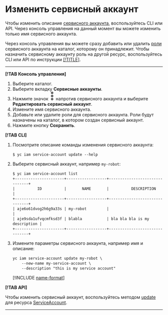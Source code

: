 # Изменить сервисный аккаунт

Чтобы изменить описание [сервисного аккаунта](../../concepts/users/service-accounts.md), воспользуйтесь CLI или API. Через консоль управления на данный момент вы можете изменить только имя сервисного аккаунта.

Через консоль управления вы можете сразу добавить или удалить [роли](../../concepts/access-control/roles.md) сервисного аккаунта на каталог, которому он принадлежит. Чтобы назначить сервисному аккаунту роль на другой ресурс, воспользуйтесь CLI или API по инструкции [[!TITLE]](assign-role-for-sa.md).

---

**[!TAB Консоль управления]**

1. Выберите каталог.
2. Выберите вкладку **Сервисные аккаунты**.
3. Нажмите значок ![image](../../../_assets/dots.svg) напротив сервисного аккаунта и выберите **Редактировать сервисный аккаунт**.
4. Измените имя сервисного аккаунта.
5. Добавьте или удалите роли для сервисного аккаунта. Роли будут назначены на каталог, в котором создан сервисный аккаунт.
6. Нажмите кнопку **Сохранить**.

**[!TAB CLI]**

1. Посмотрите описание команды изменения сервисного аккаунта:

    ```
    $ yc iam service-account update --help
    ```

2. Выберите сервисный аккаунт, например `my-robot`:

    ```
    $ yc iam service-account list
    +----------------------+------------------+-------------------------------+
    |          ID          |       NAME       |          DESCRIPTION          |
    +----------------------+------------------+-------------------------------+
    | aje6o61dvog2h6g9a33s | my-robot         |                               |
    | aje9sda1ufvqcmfksd3f | blabla           | bla bla bla is my description |
    +----------------------+------------------+-------------------------------+
    ```
3. Измените параметры сервисного аккаунта, например имя и описание:

    ```
    yc iam service-account update my-robot \
        --new-name my-service-account \
        --description "this is my service account"
    ```

    [!INCLUDE [name-format](../../../_includes/name-format.md)]


**[!TAB API]**

Чтобы изменить сервисный аккаунт, воспользуйтесь методом [update](../../api-ref/ServiceAccount/update.md) для ресурса [ServiceAccount](../../api-ref/ServiceAccount/index.md).

---
